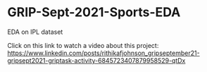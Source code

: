 # GRIP-Sept-2021-Sports-EDA
EDA on IPL dataset

Click on this link to watch a video about this project: https://www.linkedin.com/posts/rithikafjohnson_gripseptember21-gripsept2021-griptask-activity-6845723407879958529-qtDx
